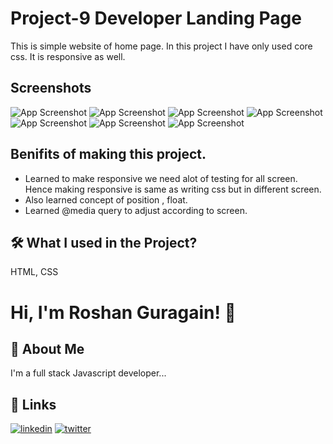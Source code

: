 
# Project-9 Developer Landing Page

This is simple website of home page. In this project I have only used core css. It is responsive as well.





## Screenshots

![App Screenshot](./screenshot/Screenshot%20(116).png)
![App Screenshot](./screenshot/Screenshot%20(117).png)
![App Screenshot](./screenshot/Screenshot%20(118).png)
![App Screenshot](./screenshot/Screenshot%20(119).png)
![App Screenshot](./screenshot/Screenshot%20(120).png)
![App Screenshot](./screenshot/Screenshot%20(121).png)
![App Screenshot](./screenshot/Screenshot%20(122).png)



## Benifits of making this project.


 - Learned to make responsive we need alot of testing for all screen. Hence making responsive is same as writing css but in different screen.
 - Also learned concept of position , float.
 - Learned @media query to adjust according to screen.
 



## 🛠 What I used  in the Project?
 HTML, CSS


# Hi, I'm Roshan Guragain! 👋

## 🚀 About Me
I'm a full stack Javascript developer...


## 🔗 Links

[![linkedin](https://img.shields.io/badge/linkedin-0A66C2?style=for-the-badge&logo=linkedin&logoColor=white)](https://www.linkedin.com/in/roshan-guragain-guragain-747aa4245/)
[![twitter](https://img.shields.io/badge/twitter-1DA1F2?style=for-the-badge&logo=twitter&logoColor=white)](https://twitter.com/RoshanGuragain3)


